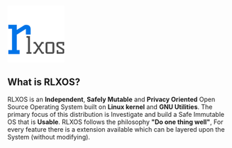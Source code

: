 <p><img src="files/branding/rlxos-logo.svg" alt="LOGO" style="width: 128px; height: auto;"></p>

## What is RLXOS?

RLXOS is an __Independent__, __Safely Mutable__ and __Privacy Oriented__ Open Source Operating System built on
__Linux kernel__ and __GNU Utilities__. The primary focus of this distribution is Investigate and build a Safe Immutable
OS that is __Usable__. RLXOS follows the philosophy **"Do one thing well"**, For every feature there is a extension
available which can be layered upon the System (without modifying).
